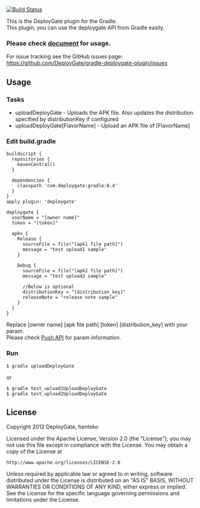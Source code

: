 [![Build Status](https://travis-ci.org/DeployGate/gradle-deploygate-plugin.png?branch=master)](https://travis-ci.org/DeployGate/gradle-deploygate-plugin)

This is the DeployGate plugin for the Gradle.  
This plugin, you can use the deploygate API from Gradle easily.

### Please check [document](https://deploygate.com/docs/gradle) for usage.

For issue tracking see the GitHub issues page: https://github.com/DeployGate/gradle-deploygate-plugin/issues

## Usage
### Tasks
* uploadDeployGate              - Uploads the APK file. Also updates the distribution specified by distributionKey if configured
* uploadDeployGate[FlavorName]  - Upload an APK file of [FlavorName]

### Edit build.gradle

```
buildscript {
  repositories {
    mavenCentral()
  }

  dependencies {
    classpath 'com.deploygate:gradle:0.4'
  }
}
apply plugin: 'deploygate'

deploygate {
  userName = "[owner name]"
  token = "[token]"

  apks {
    Release {
      sourceFile = file("[apk1 file path]")
      message = "test upload1 sample"
    }

    Debug {
      sourceFile = file("[apk2 file path]")
      message = "test upload2 sample"

      //Below is optional
      distributionKey = "[distribution_key]"
      releaseNote = "release note sample"
    }
  }
}
```
Replace [owner name] [apk file path] [token] [distribution_key] with your param.  
Please check [Push API](https://deploygate.com/docs/api) for param information. 

### Run

```
$ gradle uploadDeployGate 
```

or

```
$ gradle test_upload1UploadDeployGate
$ gradle test_upload2UploadDeployGate
```

## License
Copyright 2012 DeployGate, henteko

Licensed under the Apache License, Version 2.0 (the "License"); you may not use this file except in compliance with the License. You may obtain a copy of the License at

```
http://www.apache.org/licenses/LICENSE-2.0
```
Unless required by applicable law or agreed to in writing, software distributed under the License is distributed on an "AS IS" BASIS, WITHOUT WARRANTIES OR CONDITIONS OF ANY KIND, either express or implied. See the License for the specific language governing permissions and limitations under the License.
